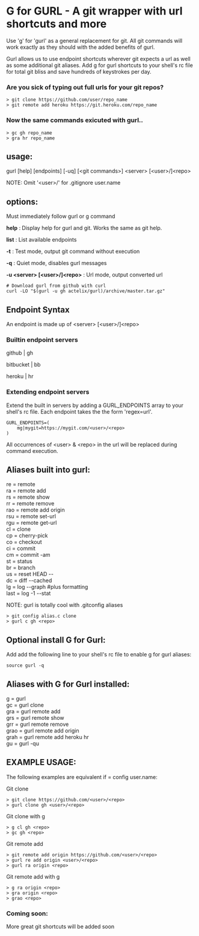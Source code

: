 # G for GURL - A git wrapper with url shortcuts and more

Use 'g' for 'gurl' as a general replacement for git.  All git commands will work
exactly as they should with the added benefits of gurl. 

Gurl allows us to use endpoint shortcuts wherever git expects a url as well as
some additional git aliases.  Add g for gurl shortcuts to your shell's rc file
for total git bliss and save hundreds of keystrokes per day.

### Are you sick of typing out full urls for your git repos?

    > git clone https://github.com/user/repo_name
    > git remote add heroku https://git.heroku.com/repo_name
    
### Now the same commands exicuted with gurl..

    > gc gh repo_name
    > gra hr repo_name

## usage: 

gurl [help] [endpoints] [-uq] [\<git commands\>] \<server\> [\<user\>/]\<repo\>

NOTE: Omit '\<user\>/' for .gitignore user.name

## options: 

Must immediately follow gurl or g command

**help** : 
Display help for gurl and git.
Works the same as git help.

**list** : 
List available endpoints

**-t** : 
Test mode, output git command without execution

**-q** : 
Quiet mode, disables gurl messages
    
**-u <server\> [\<user\>/]\<repo\>** : 
Url mode, output converted url

    # Download gurl from github with curl
    curl -LO "$(gurl -u gh actelix/gurl)/archive/master.tar.gz"
    

## Endpoint Syntax

An endpoint is made up of \<server\> [\<user\>/]\<repo\>


### Builtin endpoint servers

github | gh 

bitbucket | bb 

heroku | hr   


### Extending endpoint servers

Extend the built in servers by adding a GURL_ENDPOINTS array
to your shell's rc file.  Each endpoint takes the
the form 'regex=url'.  

    GURL_ENDPOINTS=(
        mg|mygit=https://mygit.com/<user>/<repo>
    )
    
All occurrences of \<user\> & \<repo\> in the url will be replaced
during command execution.


## Aliases built into gurl:


re    = remote <br>
ra    = remote add <br>
rs    = remote show <br>
rr    = remote remove <br>
rao   = remote add origin <br>
rsu   = remote set-url <br>
rgu   = remote get-url <br>
cl    = clone <br>
cp    = cherry-pick <br> 
co    = checkout <br>
ci    = commit <br>
cm    = commit -am <br>
st    = status <br>
br    = branch <br>
us    = reset HEAD -- <br>
dc    = diff --cached <br>
lg    = log --graph #plus formatting <br>
last  = log -1 --stat <br>

NOTE: gurl is totally cool with .gitconfig aliases

    > git config alias.c clone
    > gurl c gh <repo>


## Optional install G for Gurl:

Add add the following line to your shell's rc file 
to enable g for gurl aliases: 

    source gurl -q


## Aliases with G for Gurl installed:

g     = gurl <br>
gc    = gurl clone <br>
gra   = gurl remote add <br>
grs   = gurl remote show <br>
grr   = gurl remote remove <br>
grao  = gurl remote add origin <br>
grah  = gurl remote add heroku hr <br>
gu    = gurl -qu <br>


## EXAMPLE USAGE: 

The following examples are equivalent if <user> = config user.name:

Git clone

    > git clone https://github.com/<user>/<repo>
    > gurl clone gh <user>/<repo>

Git clone with g

    > g cl gh <repo>
    > gc gh <repo>

Git remote add

    > git remote add origin https://github.com/<user>/<repo>
    > gurl re add origin <user>/<repo>
    > gurl ra origin <repo>
    
Git remote add with g

    > g ra origin <repo>
    > gra origin <repo>
    > grao <repo>

### Coming soon:
    
More great git shortcuts will be added soon
    